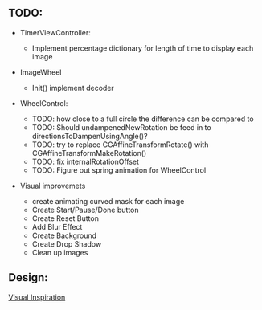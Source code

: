 TODO:
---------------------------------------
- TimerViewController:
	- Implement percentage dictionary for length of time to display each image
- ImageWheel
	- Init() implement decoder
- WheelControl:
	- TODO: how close to a full circle the difference can be compared to
	- TODO: Should undampenedNewRotation be feed in to directionsToDampenUsingAngle()?
	- TODO: try to replace CGAffineTransformRotate() with CGAffineTransformMakeRotation()
	- TODO: fix internalRotationOffset
	- TODO: Figure out spring animation for WheelControl

- Visual improvemets
	- create animating curved mask for each image
	- Create Start/Pause/Done button
	- Create Reset Button
	- Add Blur Effect
	- Create Background
	- Create Drop Shadow
	- Clean up images

Design:
---------------------------------------
[Visual Inspiration](https://vimeo.com/118801020)